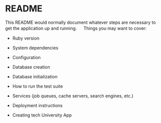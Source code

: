 # README

This README would normally document whatever steps are necessary to get the
application up and running.
　
Things you may want to cover:

* Ruby version

* System dependencies

* Configuration

* Database creation

* Database initialization

* How to run the test suite

* Services (job queues, cache servers, search engines, etc.)

* Deployment instructions
 
* Creating tech University App
